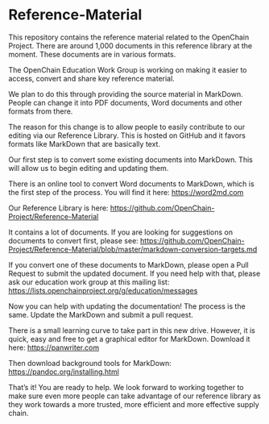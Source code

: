 # Reference-Material
This repository contains the reference material related to the OpenChain Project. There are around 1,000 documents in this reference library at the moment. These documents are in various formats.

The OpenChain Education Work Group is working on making it easier to access, convert and share key reference material.

We plan to do this through providing the source material in MarkDown. People can change it into PDF documents, Word documents and other formats from there.

The reason for this change is to allow people to easily contribute to our editing via our Reference Library. This is hosted on GitHub and it favors formats like MarkDown that are basically text. 

Our first step is to convert some existing documents into MarkDown. This will allow us to begin editing and updating them.

There is an online tool to convert Word documents to MarkDown, which is the first step of the process. You will find it here:
<https://word2md.com>


Our Reference Library is here:
<https://github.com/OpenChain-Project/Reference-Material>

It contains a lot of documents. If you are looking for suggestions on documents to convert first, please see:
https://github.com/OpenChain-Project/Reference-Material/blob/master/markdown-conversion-targets.md

If you convert one of these documents to MarkDown, please open a Pull Request to submit the updated document. If you need help with that, please ask our education work group at this mailing list:
<https://lists.openchainproject.org/g/education/messages>

Now you can help with updating the documentation! The process is the same. Update the MarkDown and submit a pull request.

There is a small learning curve to take part in this new drive. However, it is quick, easy and free to get a graphical editor for MarkDown. Download it here:
<https://panwriter.com>

Then download background tools for MarkDown:
<https://pandoc.org/installing.html>

That’s it! You are ready to help. We look forward to working together to make sure even more people can take advantage of our reference library as they work towards a more trusted, more efficient and more effective supply chain.
